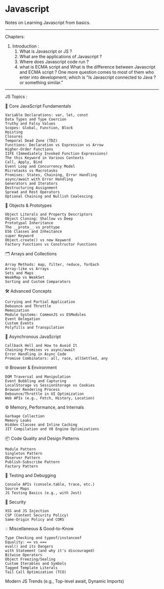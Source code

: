 # Javascript
Notes on Learning Javascript from basics.


-----------------------------------------------------------------------------------------------------

Chapters: 

1. Introduction : 
    1. What is Javascript or JS ?
    2. What are the applications of Javascript ?
    3. Where does Javascript code run ?
    4. what is ECMA script and What is the difference between Javascript and ECMA script ?
    One more question comes to most of them who enter into development; which is "Is Javascript connected to Java ? or something similar."

-----------------------------------------------------------------------------------------------------------------------------

JS Topics : 

🧠 Core JavaScript Fundamentals

    Variable Declarations: var, let, const
    Data Types and Type Coercion
    Truthy and Falsy Values
    Scopes: Global, Function, Block
    Hoisting
    Closures
    Temporal Dead Zone (TDZ)
    Functions: Declaration vs Expression vs Arrow
    Higher-Order Functions
    IIFE (Immediately Invoked Function Expressions)
    The this Keyword in Various Contexts
    Call, Apply, Bind
    Event Loop and Concurrency Model
    Microtasks vs Macrotasks
    Promises: States, Chaining, Error Handling
    async/await with Error Handling
    Generators and Iterators
    Destructuring Assignment
    Spread and Rest Operators
    Optional Chaining and Nullish Coalescing

🧩 Objects & Prototypes

    Object Literals and Property Descriptors
    Object Cloning: Shallow vs Deep
    Prototypal Inheritance
    The __proto__ vs prottype
    ES6 Classes and Inheitance
    super Keyword
    Object.create() vs new Keyword
    Factory Functions vs Constructor Functions

🗂️ Arrays and Collections

    Array Methods: map, filter, reduce, forEach
    Array-like vs Arrays
    Sets and Maps
    WeakMap vs WeakSet
    Sorting and Custom Comparators

🛠️ Advanced Concepts

    Currying and Partial Application
    Debounce and Throttle
    Memoization
    Module Systems: CommonJS vs ESModules
    Event Delegation
    Custom Events
    Polyfills and Transpilation

🔐 Asynchronous JavaScript

    Callback Hell and How to Avoid It
    Chaining Promises vs async/await
    Error Handling in Async Code
    Promise Combinators: all, race, allSettled, any

🌐 Browser & Environment

    DOM Traversal and Manipulation
    Event Bubbling and Capturing
    LocalStorage vs SessionStorage vs Cookies
    Browser Rendering Process
    Debounce/Throttle in UI Optimization
    Web APIs (e.g., Fetch, History, Location)

⚙️ Memory, Performance, and Internals

    Garbage Collection
    Memory Leaks
    Hidden Classes and Inline Caching
    JIT Compilation and V8 Engine Optimizations

📦 Code Quality and Design Patterns

    Module Pattern
    Singleton Pattern
    Observer Pattern
    Publish-Subscribe Pattern
    Factory Pattern

🧪 Testing and Debugging

    Console APIs (console.table, trace, etc.)
    Source Maps
    JS Testing Basics (e.g., with Jest)

🔐 Security

    XSS and JS Injection
    CSP (Content Security Policy)
    Same-Origin Policy and CORS

💡 Miscellaneous & Good-to-Know

    Type Checking and typeof/instanceof
    Equality: == vs ===
    eval() and its Dangers
    with Statement (and why it's discouraged)
    Bitwise Operators
    Object Freezing/Sealing
    Custom Iterables and Symbols
    Tagged Template Literals
    Tail Call Optimization (TCO)

Modern JS Trends (e.g., Top-level await, Dynamic Imports)